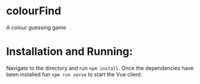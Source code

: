 # colourFind
A colour guessing game

# Installation and Running:
Navigate to the directory and run `npm install`. Once the dependencies have been installed fun `npm run serve` to start the Vue client.
